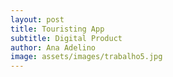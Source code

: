 ```yaml
---
layout: post
title: Touristing App
subtitle: Digital Product
author: Ana Adelino
image: assets/images/trabalho5.jpg
---
```

